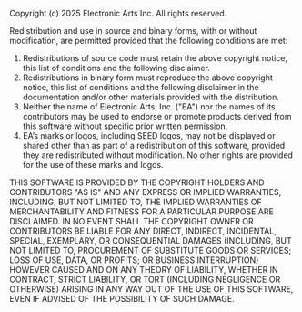 Copyright (c) 2025 Electronic Arts Inc. All rights reserved.
  
Redistribution and use in source and binary forms, with or without modification, are permitted provided that the following conditions are met:
  
1.  Redistributions of source code must retain the above copyright notice, this list of conditions and the following disclaimer.
2.  Redistributions in binary form must reproduce the above copyright notice, this list of conditions and the following disclaimer in the documentation and/or other materials provided with the distribution.
3.  Neither the name of Electronic Arts, Inc. ("EA") nor the names of its contributors may be used to endorse or promote products derived from this software without specific prior written permission.
4.  EA’s marks or logos, including SEED logos, may not be displayed or shared other than as part of a redistribution of this software, provided they are redistributed without modification. No other rights are provided for the use of these marks and logos.
  
THIS SOFTWARE IS PROVIDED BY THE COPYRIGHT HOLDERS AND CONTRIBUTORS "AS IS" AND ANY EXPRESS OR IMPLIED WARRANTIES, INCLUDING, BUT NOT LIMITED TO, THE IMPLIED WARRANTIES OF MERCHANTABILITY AND FITNESS FOR A PARTICULAR PURPOSE ARE DISCLAIMED. IN NO EVENT SHALL THE COPYRIGHT OWNER OR CONTRIBUTORS BE LIABLE FOR ANY DIRECT, INDIRECT, INCIDENTAL, SPECIAL, EXEMPLARY, OR CONSEQUENTIAL DAMAGES (INCLUDING, BUT NOT LIMITED TO, PROCUREMENT OF SUBSTITUTE GOODS OR SERVICES; LOSS OF USE, DATA, OR PROFITS; OR BUSINESS INTERRUPTION) HOWEVER CAUSED AND ON ANY THEORY OF LIABILITY, WHETHER IN CONTRACT, STRICT LIABILITY, OR TORT (INCLUDING NEGLIGENCE OR OTHERWISE) ARISING IN ANY WAY OUT OF THE USE OF THIS SOFTWARE, EVEN IF ADVISED OF THE POSSIBILITY OF SUCH DAMAGE.
